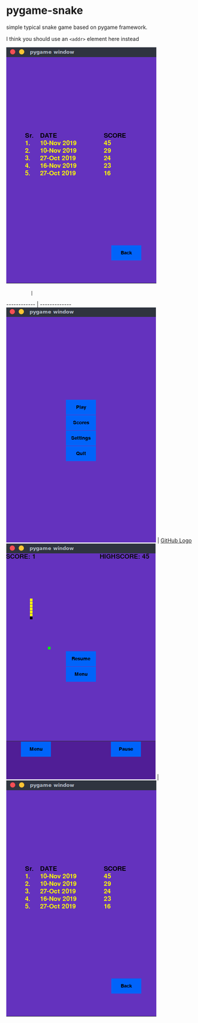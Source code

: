 # pygame-snake
simple typical snake game based on pygame framework.

I think you should use an
`<addr>` element here instead

![GitHub Logo](/images/score.png)


             |             
------------ | -------------
![GitHub Logo](/images/mainMenu.png) | [GitHub Logo](/images/gamePlay.png)
![GitHub Logo](/images/pauseMenu.png) | ![GitHub Logo](/images/score.png)
